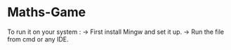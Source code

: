 # Maths-Game
To run it on your system :
-> First install Mingw and set it up.
-> Run the file from cmd or any IDE.
